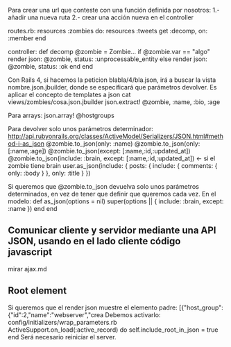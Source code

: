 Para crear una url que conteste con una función definida por nosotros:
1.- añadir una nueva ruta
2.- crear una acción nueva en el controller

routes.rb:
resources :zombies do:
  resources :tweets
  get :decomp, on: :member
end

controller:
def decomp
  @zombie = Zombie...
  if @zombie.var == "algo"
    render json: @zombie, status: :unprocessable_entity
  else
    render json: @zombie, status: :ok
  end
end

Con Rails 4, si hacemos la peticion blabla/4/bla.json, irá a buscar la vista nombre.json.jbuilder, donde se especificará que parámetros devolver.
Es aplicar el concepto de templates a json
cat views/zombies/cosa.json.jbuilder 
json.extract! @zombie, :name, :bio, :age

Para arrays:
json.array! @hostgroups


Para devolver solo unos parámetros determinador: http://api.rubyonrails.org/classes/ActiveModel/Serializers/JSON.html#method-i-as_json
@zombie.to_json(only: :name)
@zombie.to_json(only: [:name,:age])
@zombie.to_json(except: [:name,:id,:updated_at])
@zombie.to_json(include: :brain, except: [:name,:id,:updated_at]) <- si el zombie tiene brain
user.as_json(include: { posts: { include: { comments: { only: :body } }, only: :title } }) 


Si queremos que @zombie.to_json devuelva solo unos parámetros determinados, en vez de tener que definir que queremos cada vez.
En el modelo:
def as_json(options = nil)
  super(options || 
        { include: :brain, except: :name })
  end
end



## Comunicar cliente y servidor mediante una API JSON, usando en el lado cliente código javascript ##
mirar ajax.md


## Root element ##
Si queremos que el render json muestre el elemento padre:
[{"host_group":{"id":2,"name":"webserver","crea
Debemos activarlo:
config/initializers/wrap_parameters.rb
ActiveSupport.on_load(:active_record) do
 self.include_root_in_json = true
end
Será necesario reiniciar el server.
